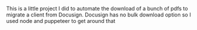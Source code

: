 This is a little project I did to automate the download of a bunch of pdfs to migrate a client from Docusign.
Docusign has no bulk download option so I used node and puppeteer to get around that
